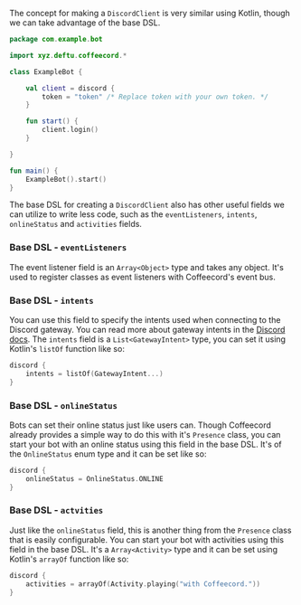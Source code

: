 The concept for making a `DiscordClient` is very similar using Kotlin, though we can take advantage of the base DSL.
```kotlin
package com.example.bot

import xyz.deftu.coffeecord.*

class ExampleBot {

    val client = discord {
        token = "token" /* Replace token with your own token. */
    }

    fun start() {
        client.login()
    }

}

fun main() {
    ExampleBot().start()
}
```
The base DSL for creating a `DiscordClient` also has other useful fields we can utilize to write less code,
such as the `eventListeners`, `intents`, `onlineStatus` and `activities` fields.

### Base DSL - `eventListeners`
The event listener field is an `Array<Object>` type and takes any object. It's used to register classes as event listeners with
Coffeecord's event bus.

### Base DSL - `intents`
You can use this field to specify the intents used when connecting to the Discord gateway. You can read more about gateway intents in the [Discord docs](https://discord.com/developers/docs/topics/gateway#gateway-intents). The `intents` field is a `List<GatewayIntent>` type, you can set it using Kotlin's `listOf` function like so:
```kotlin
discord {
    intents = listOf(GatewayIntent...)
}
```

### Base DSL - `onlineStatus`
Bots can set their online status just like users can. Though Coffeecord already provides a simple way to do this with it's `Presence` class, you can start your bot with an online status using this field in the base DSL. It's of the `OnlineStatus` enum type and it can be set like so:
```kotlin
discord {
    onlineStatus = OnlineStatus.ONLINE
}
```

### Base DSL - `actvities`
Just like the `onlineStatus` field, this is another thing from the `Presence` class that is easily configurable. You can start your bot with activities using this field in the base DSL. It's a `Array<Activity>` type and it can be set using Kotlin's `arrayOf` function like so:
```kotlin
discord {
    activities = arrayOf(Activity.playing("with Coffeecord."))
}
```